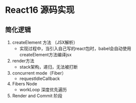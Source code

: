 # React16 源码实现

## 简化逻辑

1. createElement 方法  （JSX解析）
   - 实现过程中，当引入自己写的react包时，babel会自动使用createElement方法编译jsx
2. render方法
   - stack架构，递归，无法被打断
3. concurrent mode（Fiber）
   - requestIdleCallback
4. Fibers Node
   - workLoop 深度优先遍历
5. Render and Commit 阶段
